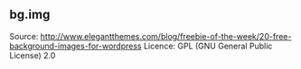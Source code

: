 ## bg.img
Source: http://www.elegantthemes.com/blog/freebie-of-the-week/20-free-background-images-for-wordpress
Licence: GPL (GNU General Public License) 2.0